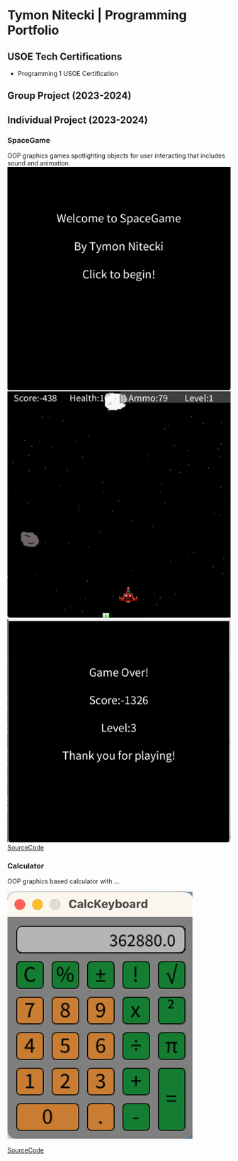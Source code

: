 # Tymon Nitecki | Programming Portfolio

## USOE Tech Certifications
* Programming 1 USOE Certification
  
## Group Project (2023-2024)

## Individual Project (2023-2024)

### SpaceGame
OOP graphics games spotlighting objects for user interacting that includes sound and animation.
![Spacegame Menu](https://github.com/TymonNitecki/programmingportfolio/blob/main/images/SG1.png?raw=true)
![Spacegame Gameplay](https://github.com/TymonNitecki/programmingportfolio/blob/main/images/SG2.png?raw=true)
![Spacegame Gameover](https://github.com/TymonNitecki/programmingportfolio/blob/main/images/SG3.png?raw=true)
[SourceCode](https://github.com/TymonNitecki/programmingportfolio/blob/main/src/SpaceGame%208.zip)

### Calculator
OOP graphics based calculator with ...

![Calculator](https://github.com/TymonNitecki/programmingportfolio/blob/main/images/Calculator.png?raw=true)

[SourceCode]()



